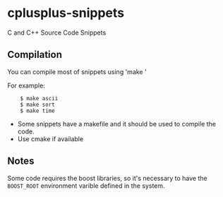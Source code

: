 # cplusplus-snippets
C and C++ Source Code Snippets

## Compilation

You can compile most of snippets using 'make <name-of-file-without-extension>'

For example:

        $ make ascii
        $ make sort
        $ make time

* Some snippets have a makefile and it should be used to compile the code.
* Use cmake if available

## Notes

Some code requires the boost libraries, so it's necessary to have the `BOOST_ROOT` environment varible defined in the system.